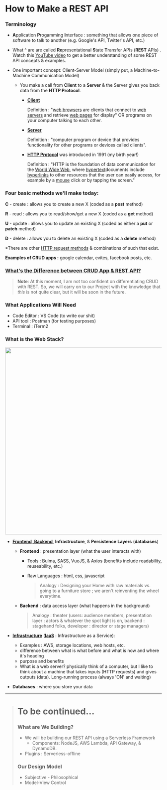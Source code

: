# How to Make a REST API

### Terminology

* **A**pplication **P**rogamming **I**nterface : something that allows one piece of software to talk to another (e.g. Google's API, Twitter's API, etc.)

* What ^ are are called **Re**presentational **S**tate **T**ransfer APIs (**REST** APIs) . Watch this [YouTube video](https://youtu.be/7YcW25PHnAA) to get a better understanding of some REST API concepts & examples.

* One important concept: Client-Server Model (simply put, a Machine-to-Machine Communication Model)

  * You make a call from **Client** to a **Server** & the Server gives you back data from the **HTTP Protocol**.

    * [**Client**](https://en.wikipedia.org/wiki/Client_(computing)) 

      Definition : "[web browsers](https://en.wikipedia.org/wiki/Web_browser) are clients that connect to [web servers](https://en.wikipedia.org/wiki/Web_server) and retrieve [web pages](https://en.wikipedia.org/wiki/Web_page) for display" OR programs on your computer talking to each other.

    * [**Server**](https://en.wikipedia.org/wiki/Server_(computing)) 

      Definition : "computer program or device that provides functionality for other programs or devices called clients".

    * [**HTTP Protocol**](https://en.wikipedia.org/wiki/Hypertext_Transfer_Protocol) was introduced in 1991 (my birth year!) 

      Definition : "HTTP is the foundation of data communication for the [World Wide Web](https://en.wikipedia.org/wiki/World_Wide_Web), where [hypertext](https://en.wikipedia.org/wiki/Hypertext)documents include [hyperlinks](https://en.wikipedia.org/wiki/Hyperlinks) to other resources that the user can easily access, for example by a [mouse](https://en.wikipedia.org/wiki/Computer_mouse) click or by tapping the screen."


### Four basic methods we'll make today: 

**C** - create : allows you to create a new X (coded as a **post** method)

**R** - read : allows you to read/show/get a new X (coded as a **get** method)

**U** - update : allows you to update an existing X (coded as either a **put** or **patch** method)

**D** - delete : allows you to delete an existing X (coded as a **delete** method)

*There are other [HTTP request methods](https://developer.mozilla.org/en-US/docs/Web/HTTP/Methods) & combinations of such that exist.

**Examples of CRUD apps :** google calendar, evites, facebook posts, etc.



### [What's the Difference between CRUD App & REST API?](https://www.bmc.com/blogs/rest-vs-crud-whats-the-difference/) 

> **Note**: At this moment, I am not too confident on differentiating CRUD with REST. So, we will carry on to our Project with the knowledge that *this* is not quite clear, but it will be soon in the future.



### What Applications Will Need

* Code Editor : VS Code (to write our shit)
* API tool : Postman (for testing purposes)
* Terminal : iTerm2 



### What is the Web Stack?

<img src = "/Users/dataScienceDisco/Documents/Stormcloud/Tutorials/fullstack.png" width=600px>

* [**Frontend**, **Backend**,](https://en.wikipedia.org/wiki/Front_and_back_ends) **Infrastructure**, & **Persistence** **Layers** (**databases**)

  * **Frontend**  : presentation layer (what the user interacts with)

    * Tools : Bulma, SASS, VueJS, & Axios (benefits include readability, reuseability, etc.)

    * Raw Languages : html, css, javascript

      > Analogy : Designing your Home with raw materials vs. going to a furniture store ; we aren't reinventing the wheel everytime.

  * **Backend** : data access layer (what happens in the background)

    > Analogy : theater (users: audience members, presentation layer : actors & whatever the spot light is on, backend : stagehand folks, developer : director or stage managers)

* [**Infrastructure**](https://en.wikipedia.org/wiki/Infrastructure_as_Code) ([**IaaS**](https://en.wikipedia.org/wiki/Infrastructure_as_a_service) : Infrastructure as a Service): 

  * Examples : AWS, storage locations, web hosts, etc.
  * difference between what is what before and what is now and where it's heading
  * purpose and benefits
  * What is a web server? physically think of a computer, but I like to think about a machine that takes inputs (HTTP requests) and gives outputs (data). Long-running process (always 'ON' and waiting)

* **Databases** : where you store your data

------

> # To be continued...
>
> ### What are We Building?
>
> * We will be building our REST API using a Serverless Framework
>   * Components: NodeJS, AWS Lambda, API Gateway, & DynamoDB. 
> * Plugins : Serverless-offline 
>
> ### Our Design Model
>
> * Subjective - Philosophical
> * Model-View Control 



























































